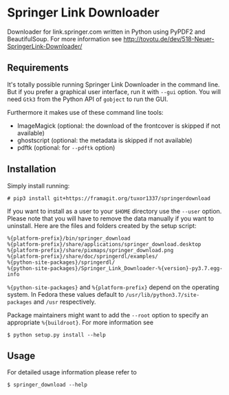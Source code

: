 Springer Link Downloader
========================

Downloader for link.springer.com written in Python using PyPDF2 and BeautifulSoup.
For more information see http://tovotu.de/dev/518-Neuer-SpringerLink-Downloader/

Requirements
------------

It's totally possible running Springer Link Downloader in the command
line. But if you prefer a graphical user interface, run it with `--gui`
option. You will need `Gtk3` from the Python API of `gobject` to run the GUI.

Furthermore it makes use of these command line tools:

* ImageMagick (optional: the download of the frontcover is skipped if not available)
* ghostscript (optional: the metadata is skipped if not available)
* pdftk (optional: for `--pdftk` option)

Installation
------------

Simply install running:

    # pip3 install git+https://framagit.org/tuxor1337/springerdownload

If you want to install as a user to your `$HOME` directory use the `--user`
option. Please note that you will have to remove the data manually if you want
to uninstall. Here are the files and folders created by the setup script:

    %{platform-prefix}/bin/springer_download
    %{platform-prefix}/share/applications/springer_download.desktop
    %{platform-prefix}/share/pixmaps/springer_download.png
    %{platform-prefix}/share/doc/springerdl/examples/
    %{python-site-packages}/springerdl/
    %{python-site-packages}/Springer_Link_Downloader-%{version}-py3.7.egg-info

`%{python-site-packages}` and `%{platform-prefix}` depend on the operating system.
In Fedora these values default to `/usr/lib/python3.7/site-packages` and `/usr`
respectively.

Package maintainers might want to add the `--root` option to specify an
appropriate `%{buildroot}`. For more information see

    $ python setup.py install --help

Usage
-----

For detailed usage information please refer to

    $ springer_download --help

